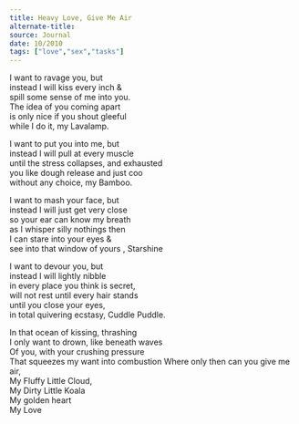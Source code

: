 ```yaml
---
title: Heavy Love, Give Me Air
alternate-title:
source: Journal
date: 10/2010
tags: ["love","sex","tasks"]
---
```

I want to ravage you, but  
instead I will kiss every inch &  
spill some sense of me into you.  
The idea of you coming apart  
is only nice if you shout gleeful  
while I do it, my Lavalamp.  

I want to put you into me, but  
instead I will pull at every muscle  
until the stress collapses, and exhausted  
you like dough release and just coo  
without any choice, my Bamboo.  

I want to mash your face, but  
instead I will just get very close  
so your ear can know my breath  
as I whisper silly nothings then  
I can stare into your eyes &  
see into that window of yours , Starshine    

I want to devour you, but  
instead I will lightly nibble  
in every place you think is secret,  
will not rest until every hair stands  
until you close your eyes,  
in total quivering ecstasy, Cuddle Puddle.  

In that ocean of kissing, thrashing  
I only want to drown, like beneath waves  
Of you, with your crushing pressure  
That squeezes my want into combustion
Where only then can you give me air,  
My Fluffy Little Cloud,  
My Dirty Little Koala  
My golden heart  
My Love  